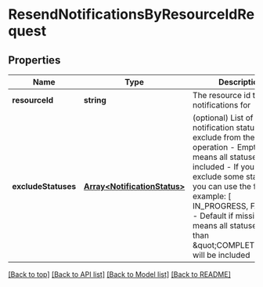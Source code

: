 # ResendNotificationsByResourceIdRequest

## Properties

|Name | Type | Description | Notes|
|------------ | ------------- | ------------- | -------------|
|**resourceId** | **string** | The resource id to resend notifications for | [default to undefined]|
|**excludeStatuses** | [**Array&lt;NotificationStatus&gt;**](NotificationStatus.md) | (optional) List of notification statuses to exclude from the resend operation     - Empty array means all statuses will be included     - If you want to exclude some statuses, you can use the following example: [ IN_PROGRESS, FAILED ]     - Default if missing, means all statuses other than \&quot;COMPLETED\&quot; will be included  | [optional] [default to undefined]|




[[Back to top]](#) [[Back to API list]](../../README.md#documentation-for-api-endpoints) [[Back to Model list]](../../README.md#documentation-for-models) [[Back to README]](../../README.md)
